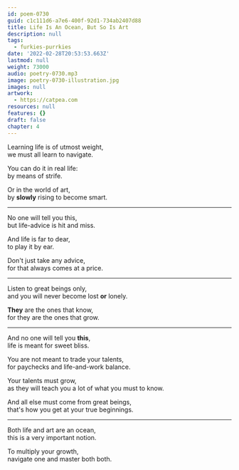 ```yaml
---
id: poem-0730
guid: c1c111d6-a7e6-400f-92d1-734ab2407d88
title: Life Is An Ocean, But So Is Art
description: null
tags:
  - furkies-purrkies
date: '2022-02-28T20:53:53.663Z'
lastmod: null
weight: 73000
audio: poetry-0730.mp3
image: poetry-0730-illustration.jpg
images: null
artwork:
  - https://catpea.com
resources: null
features: {}
draft: false
chapter: 4
---
```


Learning life is of utmost weight,\
we must all learn to navigate.

You can do it in real life:\
by means of strife.

Or in the world of art,\
by **slowly** rising to become smart.

---

No one will tell you this,\
but life-advice is hit and miss.

And life is far to dear,\
to play it by ear.

Don't just take any advice,\
for that always comes at a price.

---

Listen to great beings only,\
and you will never become lost **or** lonely.

**They** are the ones that know,\
for they are the ones that grow.

---

And no one will tell you **this**,\
life is meant for sweet bliss.

You are not meant to trade your talents,\
for paychecks and life-and-work balance.

Your talents must grow,\
as they will teach you a lot of what you must to know.

And all else must come from great beings,\
that's how you get at your true beginnings.

---

Both life and art are an ocean,\
this is a very important notion.

To multiply your growth,\
navigate one and master both both.
